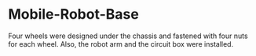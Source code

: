 # Mobile-Robot-Base
Four wheels were designed under the chassis and fastened with four nuts for each wheel. 
Also, the robot arm and the circuit box were installed.
